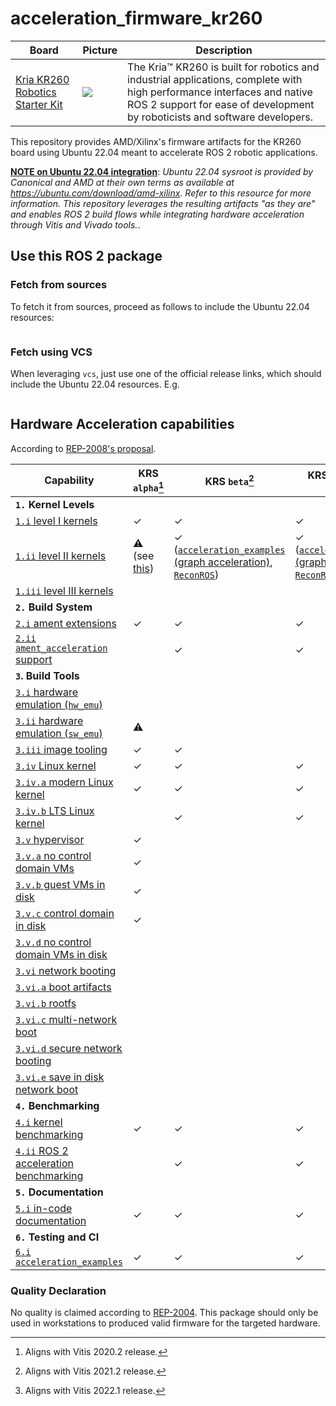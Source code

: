 # acceleration_firmware_kr260

| Board | Picture | Description |
|------------|-------|-------------|
| [Kria KR260 Robotics Starter Kit](https://www.xilinx.com/products/som/kria/kr260-robotics-starter-kit.html) | ![](https://www.xilinx.com/content/dam/xilinx/imgs/products/som/kr260-angel-1.png) | The Kria™ KR260 is built for robotics and industrial applications, complete with high performance interfaces and native ROS 2 support for ease of development by roboticists and software developers.  |


This repository provides AMD/Xilinx's firmware artifacts for the KR260 board using Ubuntu 22.04 meant to accelerate ROS 2 robotic applications.

<ins>**NOTE on Ubuntu 22.04 integration**</ins>: *Ubuntu 22.04 sysroot is provided by Canonical and AMD at their own terms as available at https://ubuntu.com/download/amd-xilinx. Refer to this resource for more information. This repository leverages the resulting artifacts "as they are" and enables ROS 2 build flows while integrating hardware acceleration through Vitis and Vivado tools.*. 

## Use this ROS 2 package

### Fetch from sources
To fetch it from sources, proceed as follows to include the Ubuntu 22.04 resources:

```bash

```

### Fetch using VCS
When leveraging `vcs`, just use one of the official release links, which should include the Ubuntu 22.04 resources. E.g.

```bash

```

## Hardware Acceleration capabilities

According to [REP-2008's proposal](https://github.com/ros-infrastructure/rep/pull/324).

| Capability | KRS `alpha`[^1] | KRS `beta`[^2] | KRS `1.0`[^3] (*Ubuntu 22.04*) |
|------------|-------------|------------|-------------|
| **`1.` Kernel Levels** |  |  |   |
| [`1.i` level I kernels](https://ros.org/reps/rep-2008.html#i) | ✓ | ✓ | ✓ |
| [`1.ii` level II kernels](https://ros.org/reps/rep-2008.html#ii) | :warning: (see [this](https://github.com/Lien182/ReconROS)) | ✓ ([`acceleration_examples` (graph acceleration)](https://github.com/ros-acceleration/acceleration_examples/tree/main/graphs/perception/perception_2nodes), [`ReconROS`](https://github.com/Lien182/ReconROS)) | ✓ ([`acceleration_examples` (graph acceleration)](https://github.com/ros-acceleration/acceleration_examples/tree/main/graphs), [`ReconROS`](https://github.com/Lien182/ReconROS)) |
| [`1.iii` level III kernels](https://ros.org/reps/rep-2008.html#iii) |  |  |  |
| **`2.` Build System** | | | |
| [`2.i` ament extensions](https://ros.org/reps/rep-2008.html#id13) | ✓ | ✓ | ✓ |
| [`2.ii` `ament_acceleration` support](https://ros.org/reps/rep-2008.html#id14) | | ✓ | ✓ |
| **`3`. Build Tools** | | | |
| [`3.i` hardware emulation (`hw_emu`) ](https://ros.org/reps/rep-2008.html#id15) |  |  |  |
| [`3.ii` hardware emulation (`sw_emu`)](https://ros.org/reps/rep-2008.html#id16) | :warning: |  |  |
| [`3.iii` image tooling](https://ros.org/reps/rep-2008.html#id17) | ✓ | ✓ |  |
| [`3.iv` Linux kernel ](https://ros.org/reps/rep-2008.html#iv) | ✓ | ✓ | ✓ |
| [`3.iv.a` modern Linux kernel](https://ros.org/reps/rep-2008.html#iv-a) | ✓ | ✓ | ✓ |
| [`3.iv.b` LTS Linux kernel](https://ros.org/reps/rep-2008.html#iv-b) | | ✓ | ✓ |
| [`3.v` hypervisor ](https://ros.org/reps/rep-2008.html#v) | ✓ |  |  |
| [`3.v.a` no control domain VMs](https://ros.org/reps/rep-2008.html#v-a) | ✓ |  |  |
| [`3.v.b` guest VMs in disk](https://ros.org/reps/rep-2008.html#v-b) | ✓ |  |  |
| [`3.v.c` control domain in disk](https://ros.org/reps/rep-2008.html#v-c) | ✓  |  |  |
| [`3.v.d` no control domain VMs in disk](https://ros.org/reps/rep-2008.html#v-d) | | | |
| [`3.vi` network booting ](https://ros.org/reps/rep-2008.html#vi) | |  |  |
| [`3.vi.a` boot artifacts ](https://ros.org/reps/rep-2008.html#vi-a) | |  |  |
| [`3.vi.b` rootfs ](https://ros.org/reps/rep-2008.html#vi-b) | |  |  |
| [`3.vi.c` multi-network boot](https://ros.org/reps/rep-2008.html#vi-c) | |  |  |
| [`3.vi.d` secure network booting](https://ros.org/reps/rep-2008.html#vi-d) | |  |  |
| [`3.vi.e` save in disk network boot](https://ros.org/reps/rep-2008.html#vi-e) | |  |  |
| **`4.` Benchmarking** | | | |
| [`4.i` kernel benchmarking](https://ros.org/reps/rep-2008.html#id18) | ✓ | ✓ | ✓ |
| [`4.ii` ROS 2 acceleration benchmarking](https://ros.org/reps/rep-2008.html#id19) | | ✓ | ✓ |
| **`5.` Documentation** | |  |  |
| [`5.i` in-code documentation](https://ros.org/reps/rep-2008.html#id20) | ✓ | ✓ | ✓ |
| **`6.` Testing and CI** | |  |  |
| [`6.i` `acceleration_examples` ](https://ros.org/reps/rep-2008.html#id21) | ✓ | ✓ | ✓ |


[^1]: Aligns with Vitis 2020.2 release.
[^2]: Aligns with Vitis 2021.2 release.
[^3]: Aligns with Vitis 2022.1 release.

### Quality Declaration

No quality is claimed according to [REP-2004](https://www.ros.org/reps/rep-2004.html). This package should only be used in workstations to produced valid firmware for the targeted hardware.

